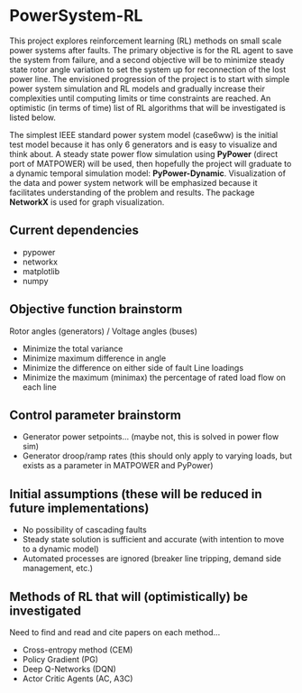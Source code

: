 # PowerSystem-RL #
This project explores reinforcement learning (RL) methods on small
scale power systems after faults.  The primary objective is for the RL agent to save the system from
failure, and a second objective will be to minimize steady state rotor angle variation to set the system up for reconnection
of the lost power line.  The envisioned progression of the project is to start with simple power system simulation
and RL models and gradually increase their complexities until computing limits or time constraints are
reached.  An optimistic (in terms of time) list of RL algorithms that will be investigated is listed below.

The simplest IEEE standard power system model (case6ww) is the initial test model because it has only 6 generators
and is easy to visualize and think about.  A steady state power flow simulation using **PyPower** (direct port of MATPOWER)
will be used, then hopefully the project will graduate to a dynamic temporal simulation model: **PyPower-Dynamic**.
Visualization of the data and power system network will be emphasized because it facilitates
understanding of the problem and results.  The package **NetworkX** is used for graph visualization.

## Current dependencies ##
* pypower
* networkx
* matplotlib
* numpy

## Objective function brainstorm ##
Rotor angles (generators) / Voltage angles (buses)
* Minimize the total variance
* Minimize maximum difference in angle
* Minimize the difference on either side of fault
Line loadings
* Minimize the maximum (minimax) the percentage of rated load flow on each line

## Control parameter brainstorm ##
* Generator power setpoints... (maybe not, this is solved in power flow sim)
* Generator droop/ramp rates (this should only apply to varying loads, but exists as a parameter in MATPOWER and PyPower)

## Initial assumptions (these will be reduced in future implementations) ##
* No possibility of cascading faults
* Steady state solution is sufficient and accurate (with intention to move to a dynamic model)
* Automated processes are ignored (breaker line tripping, demand side management, etc.)

## Methods of RL that will (optimistically) be investigated ##
Need to find and read and cite papers on each method...
* Cross-entropy method (CEM)
* Policy Gradient (PG)
* Deep Q-Networks (DQN)
* Actor Critic Agents (AC, A3C)
